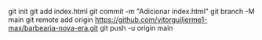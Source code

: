 git init
git add index.html
git commit -m "Adicionar index.html"
git branch -M main
git remote add origin https://github.com/vitorguiljerme1-max/barbearia-nova-era.git
git push -u origin main
